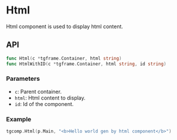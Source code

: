 # Html

Html component is used to display html content.

## API

```go
func Html(c *tgframe.Container, html string)
func HtmlWithID(c *tgframe.Container, html string, id string)
```

### Parameters

* `c`: Parent container.
* `html`: Html content to display.
* `id`: Id of the component.

### Example

```go
tgcomp.Html(p.Main, "<b>Hello world gen by html component</b>")
```
